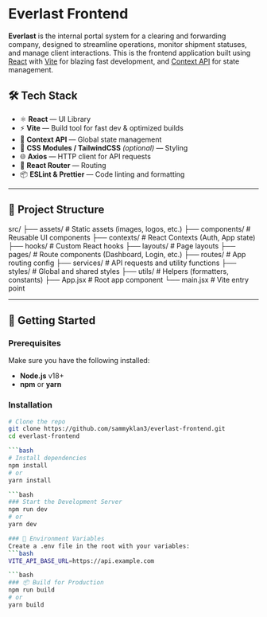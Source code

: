 # Everlast Frontend

**Everlast** is the internal portal system for a clearing and forwarding company, designed to streamline operations, monitor shipment statuses, and manage client interactions. This is the frontend application built using [React](https://reactjs.org/) with [Vite](https://vitejs.dev/) for blazing fast development, and [Context API](https://reactjs.org/docs/context.html) for state management.

## 🛠️ Tech Stack

- ⚛️ **React** — UI Library
- ⚡ **Vite** — Build tool for fast dev & optimized builds
- 🎯 **Context API** — Global state management
- 🎨 **CSS Modules / TailwindCSS** *(optional)* — Styling
- 🌐 **Axios** — HTTP client for API requests
- 🔐 **React Router** — Routing
- 📦 **ESLint & Prettier** — Code linting and formatting

---

## 📁 Project Structure

src/
├── assets/ # Static assets (images, logos, etc.)
├── components/ # Reusable UI components
├── contexts/ # React Contexts (Auth, App state)
├── hooks/ # Custom React hooks
├── layouts/ # Page layouts
├── pages/ # Route components (Dashboard, Login, etc.)
├── routes/ # App routing config
├── services/ # API requests and utility functions
├── styles/ # Global and shared styles
├── utils/ # Helpers (formatters, constants)
├── App.jsx # Root app component
└── main.jsx # Vite entry point


---

## 🚀 Getting Started

### Prerequisites

Make sure you have the following installed:

- **Node.js** v18+
- **npm** or **yarn**

### Installation

```bash
# Clone the repo
git clone https://github.com/sammyklan3/everlast-frontend.git
cd everlast-frontend

```bash
# Install dependencies
npm install
# or
yarn install

```bash
### Start the Development Server
npm run dev
# or
yarn dev

### 🔐 Environment Variables
Create a .env file in the root with your variables:
```bash
VITE_API_BASE_URL=https://api.example.com

```bash
### 📦 Build for Production
npm run build
# or
yarn build



